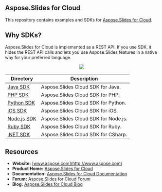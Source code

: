 ## Aspose.Slides for Cloud
This repository contains examples and SDKs for [Aspose.Slides for Cloud](http://www.aspose.com/cloud/powerpoint-api.aspx).

## Why SDKs?
Aspose.Slides for Cloud is implemented as a REST API. If you use SDK, it hides the REST API calls and lets you use Aspose.Slides features in a native way for your preferred language.

<p align="center">
  <a title="Download complete Aspose.Slides for Cloud source code" href="https://github.com/asposeslides/Aspose_Slides_Cloud/archive/master.zip">
	<img src="https://raw.github.com/AsposeExamples/java-examples-dashboard/master/images/downloadZip-Button-Large.png" />
  </a>
</p>

Directory | Description
--------- | -----------
[Java SDK](SDKs/Aspose.Slides_Cloud_SDK_for_Java)  |  Aspose.Slides Cloud SDK for Java.
[PHP SDK](SDKs/Aspose.Slides_Cloud_SDK_for_PHP)  | Aspose.Slides Cloud SDK for PHP.
[Python SDK](SDKs/Aspose.Slides_Cloud_SDK_for_Python)  | Aspose.Slides Cloud SDK for Python.
[iOS SDK](SDKs/Aspose.Slides_Cloud_SDK_for_ObjectiveC)  | Aspose.Slides Cloud SDK for iOS.
[Node.js SDK](SDKs/Aspose.Slides_Cloud_SDK_for_NodeJS)  | Aspose.Slides Cloud SDK for Node.js.
[Ruby SDK](SDKs/Aspose.Slides_Cloud_SDK_For_Ruby)  | Aspose.Slides Cloud SDK for Ruby.
[.NET SDK](SDKs/Aspose.Slides_Cloud_SDK_For_CSharp)  | Aspose.Slides Cloud SDK for CSharp.
## Resources

+ **Website:** [www.aspose.com](http://www.aspose.com)
+ **Product Home:** [Aspose.Slides for Cloud](http://www.aspose.com/cloud/powerpoint-api.aspx)
+ **Documentation:** [Aspose.Slides for Cloud Documentation](http://www.aspose.com/docs/display/slidescloud/Home)
+ **Forum:** [Aspose.Slides for Cloud Forum](http://www.aspose.com/community/forums/aspose.slides-product-family/75/showforum.aspx)
+ **Blog:** [Aspose.Slides for Cloud Blog](http://www.aspose.com/blogs/aspose-products/aspose-slides-product-family.html)
